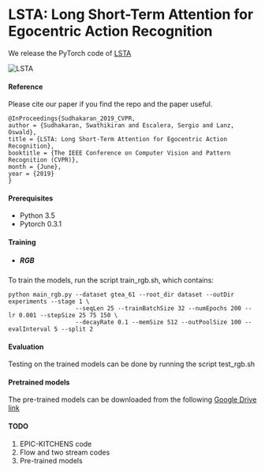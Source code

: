 # LSTA: Long Short-Term Attention for Egocentric Action Recognition


We release the PyTorch code of [LSTA](https://arxiv.org/pdf/1811.10698.pdf)

![LSTA](https://drive.google.com/uc?export=view&id=1gf9Ih_mK1xsd4ZVZvP7tsy4QJEkK1Dsz)


#### Reference
Please cite our paper if you find the repo and the paper useful.
```
@InProceedings{Sudhakaran_2019_CVPR,
author = {Sudhakaran, Swathikiran and Escalera, Sergio and Lanz, Oswald},
title = {LSTA: Long Short-Term Attention for Egocentric Action Recognition},
booktitle = {The IEEE Conference on Computer Vision and Pattern Recognition (CVPR)},
month = {June},
year = {2019}
}
```

#### Prerequisites

* Python 3.5
* Pytorch 0.3.1


#### Training

* ##### RGB
To train the models, run the script train_rgb.sh, which contains:
````
python main_rgb.py --dataset gtea_61 --root_dir dataset --outDir experiments --stage 1 \
                   --seqLen 25 --trainBatchSize 32 --numEpochs 200 --lr 0.001 --stepSize 25 75 150 \
                   --decayRate 0.1 --memSize 512 --outPoolSize 100 --evalInterval 5 --split 2
````

#### Evaluation
Testing on the trained models can be done by running the script test_rgb.sh
#### **Pretrained models**

The pre-trained models can be downloaded from the following [Google Drive link](https://drive.google.com/drive/folders/1KIUuoaa1_ipGFOYZB6Oe3yITBKZlrpWr?usp=sharing)



#### TODO
1. EPIC-KITCHENS code
2. Flow and two stream codes
3. Pre-trained models



